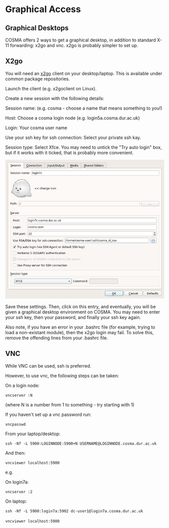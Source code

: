 # Graphical Access

## Graphical Desktops

COSMA offers 2 ways to get a graphical desktop, in addition to standard X-11 forwarding: x2go and vnc. x2go is probably simpler to set up.

## X2go

You will need an [x2go](https://wiki.x2go.org/doku.php) client on your desktop/laptop. This is available under common package repositories.

Launch the client (e.g. x2goclient on Linux).

Create a new session with the following details:

Session name: (e.g. cosma - choose a name that means something to you!)

Host: Choose a cosma login node (e.g. login5a.cosma.dur.ac.uk)

Login: Your cosma user name

Use your ssh key for ssh connection: Select your private ssh kay.

Session type: Select Xfce. You may need to untick the "Try auto login" box, but if it works with it ticked, that is probably more convenient.

![](./images/x2gosetup.png)

Save these settings. Then, click on this entry, and eventually, you will be given a graphical desktop environment on COSMA. You may need to enter your ssh key, then your password, and finally your ssh key again.

Also note, if you have an error in your .bashrc file (for example, trying to load a non-existant module), then the x2go login may fail. To solve this, remove the offending lines from your .bashrc file.

## VNC

While VNC can be used, ssh is preferred.

However, to use vnc, the following steps can be taken:

On a login node:

    vncserver :N 

(where N is a number from 1 to something - try starting with 1)

If you haven't set up a vnc password run:

    vncpasswd

From your laptop/desktop:

    ssh -Nf -L 5900:LOGINNODE:5900+N USERNAME@LOGINNODE.cosma.dur.ac.uk

And then:

    vncviewer localhost:5900
e.g.

On login7a:

    vncserver :2

On laptop:

    ssh -Nf -L 5900:login7a:5902 dc-user1@login7a.cosma.dur.ac.uk

    vncviewer localhost:5900

